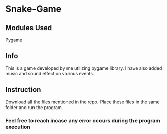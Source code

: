 # Snake-Game
## Modules Used
Pygame
## Info
This is a game developed by me utilizing pygame library. I have also added music and sound effect on various events.
## Instruction 
Download all the files mentioned in the repo. Place these files in the same folder and run the program.
### Feel free to reach incase any error occurs during the program execution


